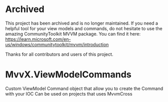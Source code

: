 # Archived

This project has been archived and is no longer maintained.
If you need a helpful tool for your view models and commands, do not hesitate to use the amazing CommunityToolkit MVVM package. You can find it here: https://learn.microsoft.com/en-us/windows/communitytoolkit/mvvm/introduction

Thanks for all contributors and users of this project.

# MvvX.ViewModelCommands
Custom ViewModel Command object that allow you to create the Command with your IOC
Can be used on projects that uses MvvmCross